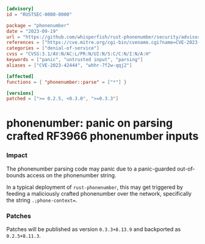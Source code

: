 ```toml
[advisory]
id = "RUSTSEC-0000-0000"

package = "phonenumber"
date = "2023-09-19"
url = "https://github.com/whisperfish/rust-phonenumber/security/advisories/GHSA-whhr-7f2w-qqj2"
references = ["https://cve.mitre.org/cgi-bin/cvename.cgi?name=CVE-2023-42444"]
categories = ["denial-of-service"]
cvss = "CVSS:3.1/AV:N/AC:L/PR:N/UI:N/S:C/C:N/I:N/A:H"
keywords = ["panic", "untrusted input", "parsing"]
aliases = ["CVE-2023-42444", "whhr-7f2w-qqj2"]

[affected]
functions = { "phonenumber::parse" = ["*"] }

[versions]
patched = [">= 0.2.5, <0.3.0", ">=0.3.3"]
```

# phonenumber:  panic on parsing crafted RF3966 phonenumber inputs 

### Impact
The phonenumber parsing code may panic due to a panic-guarded out-of-bounds access on the phonenumber string.

In a typical deployment of `rust-phonenumber`, this may get triggered by feeding a maliciously crafted phonenumber over the network, specifically the string `.;phone-context=`.

### Patches
Patches will be published as version `0.3.3+8.13.9` and backported as `0.2.5+8.11.3`.

